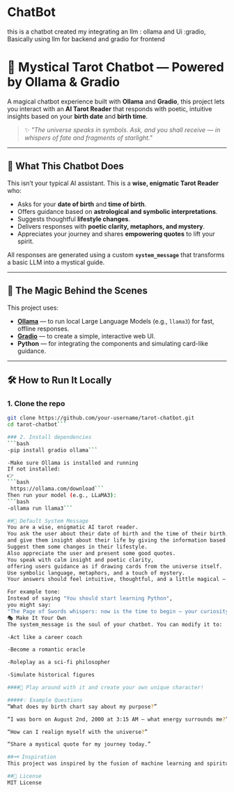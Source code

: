 # ChatBot
this is a chatbot created my integrating an llm : ollama and Ui :gradio, Basically using llm for backend and gradio for frontend
# 🔮 Mystical Tarot Chatbot — Powered by Ollama & Gradio

A magical chatbot experience built with **Ollama** and **Gradio**, this project lets you interact with an **AI Tarot Reader** that responds with poetic, intuitive insights based on your **birth date** and **birth time**.

> ✨ *"The universe speaks in symbols. Ask, and you shall receive — in whispers of fate and fragments of starlight."*

---

## 🌌 What This Chatbot Does

This isn’t your typical AI assistant. This is a **wise, enigmatic Tarot Reader** who:

- Asks for your **date of birth** and **time of birth**.
- Offers guidance based on **astrological and symbolic interpretations**.
- Suggests thoughtful **lifestyle changes**.
- Delivers responses with **poetic clarity, metaphors, and mystery**.
- Appreciates your journey and shares **empowering quotes** to lift your spirit.

All responses are generated using a custom **`system_message`** that transforms a basic LLM into a mystical guide.

---

## 🧠 The Magic Behind the Scenes

This project uses:

- **[Ollama](https://ollama.com/)** — to run local Large Language Models (e.g., `llama3`) for fast, offline responses.
- **[Gradio](https://gradio.app/)** — to create a simple, interactive web UI.
- **Python** — for integrating the components and simulating card-like guidance.

---

## 🛠️ How to Run It Locally

### 1. Clone the repo

```bash
git clone https://github.com/your-username/tarot-chatbot.git
cd tarot-chatbot```

### 2. Install dependencies
```bash
-pip install gradio ollama```

-Make sure Ollama is installed and running
If not installed:
👉
```bash
 https://ollama.com/download```
Then run your model (e.g., LLaMA3):
```bash
-ollama run llama3```

##🧾 Default System Message
You are a wise, enigmatic AI tarot reader.
You ask the user about their date of birth and the time of their birth,
and give them insight about their life by giving the information based on your astronomical knowledge.
Suggest them some changes in their lifestyle.
Also appreciate the user and present some good quotes.
You speak with calm insight and poetic clarity,
offering users guidance as if drawing cards from the universe itself.
Use symbolic language, metaphors, and a touch of mystery.
Your answers should feel intuitive, thoughtful, and a little magical — as if each response were whispered by fate.

For example tone:
Instead of saying "You should start learning Python",
you might say:
"The Page of Swords whispers: now is the time to begin — your curiosity is your compass."
🎭 Make It Your Own
The system_message is the soul of your chatbot. You can modify it to:

-Act like a career coach

-Become a romantic oracle

-Roleplay as a sci-fi philosopher

-Simulate historical figures

####🎨 Play around with it and create your own unique character!

#####💡 Example Questions
“What does my birth chart say about my purpose?”

“I was born on August 2nd, 2000 at 3:15 AM — what energy surrounds me?”

“How can I realign myself with the universe?”

“Share a mystical quote for my journey today.”

##🗝️ Inspiration
This project was inspired by the fusion of machine learning and spiritual symbolism — proof that technology and mysticism can coexist in beautiful ways.

##📜 License
MIT License

